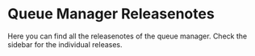 # Queue Manager Releasenotes
Here you can find all the releasenotes of the queue manager. Check the sidebar for the individual releases.